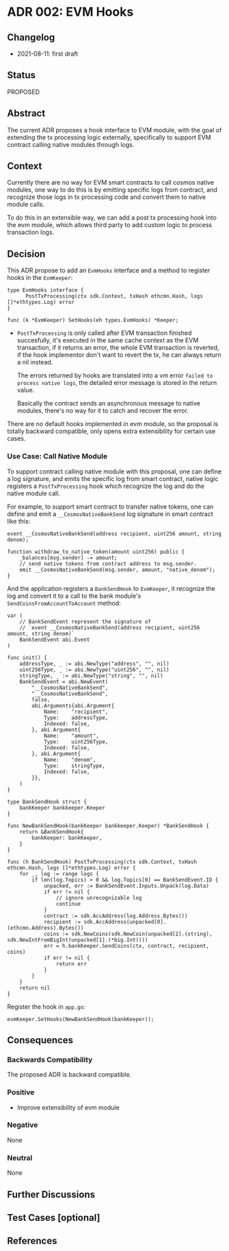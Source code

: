 # ADR 002: EVM Hooks

## Changelog

- 2021-08-11: first draft

## Status

PROPOSED

## Abstract

The current ADR proposes a hook interface to EVM module, with the goal of extending the tx processing logic externally,
specifically to support EVM contract calling native modules through logs.

## Context

<!-- > This section describes the forces at play, including technological, political, social, and project local. These forces are probably in tension, and should be called out as such. The language in this section is value-neutral. It is simply describing facts. It should clearly explain the problem and motivation that the proposal aims to resolve. -->

Currently there are no way for EVM smart contracts to call cosmos native modules, one way to do this is by emitting
specific logs from contract, and recognize those logs in tx processing code and convert them to native module calls.

To do this in an extensible way, we can add a post tx processing hook into the evm module, which allows third party to
add custom logic to process transaction logs.

## Decision

<!-- > This section describes our response to these forces. It is stated in full sentences, with active voice. "We will ..." -->

This ADR propose to add an `EvmHooks` interface and a method to register hooks in the `EvmKeeper`:

```golang
type EvmHooks interface {
	  PostTxProcessing(ctx sdk.Context, txHash ethcmn.Hash, logs []*ethtypes.Log) error
}

func (k *EvmKeeper) SetHooks(eh types.EvmHooks) *Keeper;
```

- `PostTxProcessing` is only called after EVM transaction finished succesfully, it's executed in the same cache context
  as the EVM transaction, if it returns an error, the whole EVM transaction is reverted, if the hook implementor don't
  want to revert the tx, he can always return a nil instead.

  The errors returned by hooks are translated into a vm error `failed to process native logs`, the detailed error
  message is stored in the return value.

  Basically the contract sends an asynchronous message to native modules, there's no way for it to catch and recover the error.

There are no default hooks implemented in evm module, so the proposal is totally backward compatible, only opens extra
extensibility for certain use cases.

### Use Case: Call Native Module

To support contract calling native module with this proposal, one can define a log signature, and emits the specific log
from smart contract, native logic registers a `PostTxProcessing` hook which recognize the log and do the native module
call.

For example, to support smart contract to transfer native tokens, one can define and emit a `__CosmosNativeBankSend` log
signature in smart contract like this:

```solidity
event __CosmosNativeBankSend(address recipient, uint256 amount, string denom);

function withdraw_to_native_token(amount uint256) public {
    _balances[msg.sender] -= amount;
    // send native tokens from contract address to msg.sender.
    emit __CosmosNativeBankSend(msg.sender, amount, "native_denom");
}
```

And the application registers a `BankSendHook` to `EvmKeeper`, it recognize the log and convert it to a call to the bank
module's `SendCoinsFromAccountToAccount` method:

```golang
var (
	// BankSendEvent represent the signature of
	// `event __CosmosNativeBankSend(address recipient, uint256 amount, string denom)`
	BankSendEvent abi.Event
)

func init() {
	addressType, _ := abi.NewType("address", "", nil)
	uint256Type, _ := abi.NewType("uint256", "", nil)
	stringType, _ := abi.NewType("string", "", nil)
	BankSendEvent = abi.NewEvent(
		"__CosmosNativeBankSend",
		"__CosmosNativeBankSend",
		false,
		abi.Arguments{abi.Argument{
			Name:    "recipient",
			Type:    addressType,
			Indexed: false,
		}, abi.Argument{
			Name:    "amount",
			Type:    uint256Type,
			Indexed: false,
		}, abi.Argument{
			Name:    "denom",
			Type:    stringType,
			Indexed: false,
		}},
	)
}

type BankSendHook struct {
	bankKeeper bankkeeper.Keeper
}

func NewBankSendHook(bankKeeper bankkeeper.Keeper) *BankSendHook {
	return &BankSendHook{
		bankKeeper: bankKeeper,
	}
}

func (h BankSendHook) PostTxProcessing(ctx sdk.Context, txHash ethcmn.Hash, logs []*ethtypes.Log) error {
	for _, log := range logs {
		if len(log.Topics) > 0 && log.Topics[0] == BankSendEvent.ID {
			unpacked, err := BankSendEvent.Inputs.Unpack(log.Data)
			if err != nil {
				// ignore unrecognizable log
				continue
			}
			contract := sdk.AccAddress(log.Address.Bytes())
			recipient := sdk.AccAddress(unpacked[0].(ethcmn.Address).Bytes())
			coins := sdk.NewCoins(sdk.NewCoin(unpacked[2].(string), sdk.NewIntFromBigInt(unpacked[1].(*big.Int))))
			err = h.bankKeeper.SendCoins(ctx, contract, recipient, coins)
			if err != nil {
				return err
			}
		}
	}
	return nil
}
```

Register the hook in `app.go`:

```golang
evmKeeper.SetHooks(NewBankSendHook(bankKeeper));
```

## Consequences

<!-- > This section describes the resulting context, after applying the decision. All consequences should be listed here, not just the "positive" ones. A particular decision may have positive, negative, and neutral consequences, but all of them affect the team and project in the future. -->

### Backwards Compatibility

<!-- All ADRs that introduce backwards incompatibilities must include a section describing these incompatibilities and their severity. The ADR must explain how the author proposes to deal with these incompatibilities. ADR submissions without a sufficient backwards compatibility treatise may be rejected outright. -->

The proposed ADR is backward compatible.

### Positive

- Improve extensibility of evm module

### Negative

None

### Neutral

None

## Further Discussions

<!-- While an ADR is in the DRAFT or PROPOSED stage, this section should contain a summary of issues to be solved in future iterations (usually referencing comments from a pull-request discussion).
Later, this section can optionally list ideas or improvements the author or reviewers found during the analysis of this ADR. -->

## Test Cases [optional]

<!-- Test cases for an implementation are mandatory for ADRs that are affecting consensus changes. Other ADRs can choose to include links to test cases if applicable. -->

## References

<!-- - {reference link} -->
